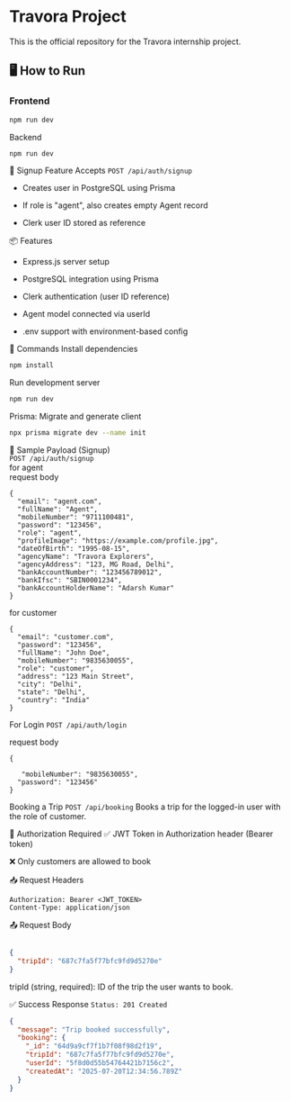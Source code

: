 # Travora Project

This is the official repository for the Travora internship project.

## 🖥️ How to Run

### Frontend

```bash
npm run dev
```
Backend
```bash
npm run dev
```
🔐 Signup Feature
Accepts `POST /api/auth/signup`

- Creates user in PostgreSQL using Prisma

- If role is "agent", also creates empty Agent record

- Clerk user ID stored as reference

📦 Features
- Express.js server setup

- PostgreSQL integration using Prisma

- Clerk authentication (user ID reference)

- Agent model connected via userId

- .env support with environment-based config

🔧 Commands
Install dependencies
```bash
npm install
```
Run development server
```bash
npm run dev
```
Prisma: Migrate and generate client
```bash
npx prisma migrate dev --name init
```
📮 Sample Payload (Signup)  
`POST /api/auth/signup`  
for agent  
request body
```
{
  "email": "agent.com",
  "fullName": "Agent",
  "mobileNumber": "9711100481",
  "password": "123456",
  "role": "agent",
  "profileImage": "https://example.com/profile.jpg",
  "dateOfBirth": "1995-08-15",
  "agencyName": "Travora Explorers",
  "agencyAddress": "123, MG Road, Delhi",
  "bankAccountNumber": "123456789012",
  "bankIfsc": "SBIN0001234",
  "bankAccountHolderName": "Adarsh Kumar"
}
```
for customer
```
{
  "email": "customer.com",
  "password": "123456",
  "fullName": "John Doe",
  "mobileNumber": "9835630055",
  "role": "customer",
  "address": "123 Main Street",
  "city": "Delhi",
  "state": "Delhi",
  "country": "India"
}
```
For Login
`POST /api/auth/login`

request body
```
{
  
   "mobileNumber": "9835630055",
  "password": "123456"
}
```


Booking a Trip
`POST /api/booking`
Books a trip for the logged-in user with the role of customer.

🔐 Authorization Required
✅ JWT Token in Authorization header (Bearer token)

❌ Only customers are allowed to book

📥 Request Headers
```http
Authorization: Bearer <JWT_TOKEN>
Content-Type: application/json
```
📤 Request Body
```json

{
  "tripId": "687c7fa5f77bfc9fd9d5270e"
}
```
tripId (string, required): ID of the trip the user wants to book.

✅ Success Response
`Status: 201 Created`

```json
{
  "message": "Trip booked successfully",
  "booking": {
    "_id": "64d9a9cf7f1b7f08f98d2f19",
    "tripId": "687c7fa5f77bfc9fd9d5270e",
    "userId": "5f8d0d55b54764421b7156c2",
    "createdAt": "2025-07-20T12:34:56.789Z"
  }
}

```